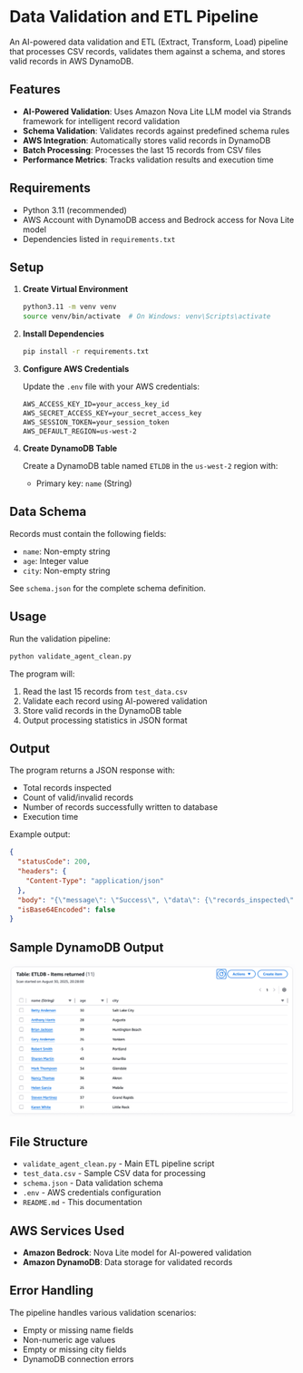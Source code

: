 # Data Validation and ETL Pipeline

An AI-powered data validation and ETL (Extract, Transform, Load) pipeline that processes CSV records, validates them against a schema, and stores valid records in AWS DynamoDB.

## Features

- **AI-Powered Validation**: Uses Amazon Nova Lite LLM model via Strands framework for intelligent record validation
- **Schema Validation**: Validates records against predefined schema rules
- **AWS Integration**: Automatically stores valid records in DynamoDB
- **Batch Processing**: Processes the last 15 records from CSV files
- **Performance Metrics**: Tracks validation results and execution time

## Requirements

- Python 3.11 (recommended)
- AWS Account with DynamoDB access and Bedrock access for Nova Lite model
- Dependencies listed in `requirements.txt`

## Setup

1. **Create Virtual Environment**
   ```bash
   python3.11 -m venv venv
   source venv/bin/activate  # On Windows: venv\Scripts\activate
   ```

2. **Install Dependencies**
   ```bash
   pip install -r requirements.txt
   ```

2. **Configure AWS Credentials**
   
   Update the `.env` file with your AWS credentials:
   ```
   AWS_ACCESS_KEY_ID=your_access_key_id
   AWS_SECRET_ACCESS_KEY=your_secret_access_key
   AWS_SESSION_TOKEN=your_session_token
   AWS_DEFAULT_REGION=us-west-2
   ```

3. **Create DynamoDB Table**
   
   Create a DynamoDB table named `ETLDB` in the `us-west-2` region with:
   - Primary key: `name` (String)

## Data Schema

Records must contain the following fields:
- `name`: Non-empty string
- `age`: Integer value
- `city`: Non-empty string

See `schema.json` for the complete schema definition.

## Usage

Run the validation pipeline:

```bash
python validate_agent_clean.py
```

The program will:
1. Read the last 15 records from `test_data.csv`
2. Validate each record using AI-powered validation
3. Store valid records in the DynamoDB table
4. Output processing statistics in JSON format

## Output

The program returns a JSON response with:
- Total records inspected
- Count of valid/invalid records
- Number of records successfully written to database
- Execution time

Example output:
```json
{
  "statusCode": 200,
  "headers": {
    "Content-Type": "application/json"
  },
  "body": "{\"message\": \"Success\", \"data\": {\"records_inspected\": 15, \"valid_records\": 11, \"invalid_records\": 4, \"records_written\": 11, \"execution_time\": 65.56}}",
  "isBase64Encoded": false
}
```

## Sample DynamoDB Output

![Sample DynamoDB Output](ETLDB_Sample_output.png)

## File Structure

- `validate_agent_clean.py` - Main ETL pipeline script
- `test_data.csv` - Sample CSV data for processing
- `schema.json` - Data validation schema
- `.env` - AWS credentials configuration
- `README.md` - This documentation

## AWS Services Used

- **Amazon Bedrock**: Nova Lite model for AI-powered validation
- **Amazon DynamoDB**: Data storage for validated records

## Error Handling

The pipeline handles various validation scenarios:
- Empty or missing name fields
- Non-numeric age values
- Empty or missing city fields
- DynamoDB connection errors
